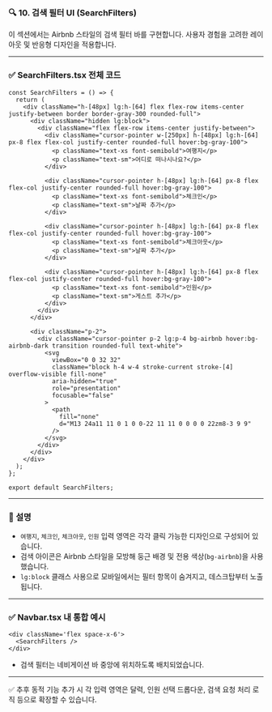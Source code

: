 ### 🔍 10. 검색 필터 UI (SearchFilters)

이 섹션에서는 Airbnb 스타일의 검색 필터 바를 구현합니다. 사용자 경험을 고려한 레이아웃 및 반응형 디자인을 적용합니다.

---

### ✅ SearchFilters.tsx 전체 코드
```tsx
const SearchFilters = () => {
  return (
    <div className="h-[48px] lg:h-[64] flex flex-row items-center justify-between border border-gray-300 rounded-full">
      <div className="hidden lg:block">
        <div className="flex flex-row items-center justify-between">
          <div className="cursor-pointer w-[250px] h-[48px] lg:h-[64] px-8 flex flex-col justify-center rounded-full hover:bg-gray-100">
            <p className="text-xs font-semibold">여행지</p>
            <p className="text-sm">어디로 떠나시나요?</p>
          </div>

          <div className="cursor-pointer h-[48px] lg:h-[64] px-8 flex flex-col justify-center rounded-full hover:bg-gray-100">
            <p className="text-xs font-semibold">체크인</p>
            <p className="text-sm">날짜 추가</p>
          </div>

          <div className="cursor-pointer h-[48px] lg:h-[64] px-8 flex flex-col justify-center rounded-full hover:bg-gray-100">
            <p className="text-xs font-semibold">체크아웃</p>
            <p className="text-sm">날짜 추가</p>
          </div>

          <div className="cursor-pointer h-[48px] lg:h-[64] px-8 flex flex-col justify-center rounded-full hover:bg-gray-100">
            <p className="text-xs font-semibold">인원</p>
            <p className="text-sm">게스트 추가</p>
          </div>
        </div>
      </div>

      <div className="p-2">
        <div className="cursor-pointer p-2 lg:p-4 bg-airbnb hover:bg-airbnb-dark transition rounded-full text-white">
          <svg
            viewBox="0 0 32 32"
            className="block h-4 w-4 stroke-current stroke-[4] overflow-visible fill-none"
            aria-hidden="true"
            role="presentation"
            focusable="false"
          >
            <path
              fill="none"
              d="M13 24a11 11 0 1 0 0-22 11 11 0 0 0 0 22zm8-3 9 9"
            />
          </svg>
        </div>
      </div>
    </div>
  );
};

export default SearchFilters;
```

---

### 📌 설명
- `여행지`, `체크인`, `체크아웃`, `인원` 입력 영역은 각각 클릭 가능한 디자인으로 구성되어 있습니다.
- 검색 아이콘은 Airbnb 스타일을 모방해 둥근 배경 및 전용 색상(`bg-airbnb`)을 사용했습니다.
- `lg:block` 클래스 사용으로 모바일에서는 필터 항목이 숨겨지고, 데스크탑부터 노출됩니다.

---

### ✅ Navbar.tsx 내 통합 예시
```tsx
<div className='flex space-x-6'>
  <SearchFilters />
</div>
```

- 검색 필터는 네비게이션 바 중앙에 위치하도록 배치되었습니다.

---

✅ 추후 동적 기능 추가 시 각 입력 영역은 달력, 인원 선택 드롭다운, 검색 요청 처리 로직 등으로 확장할 수 있습니다.

